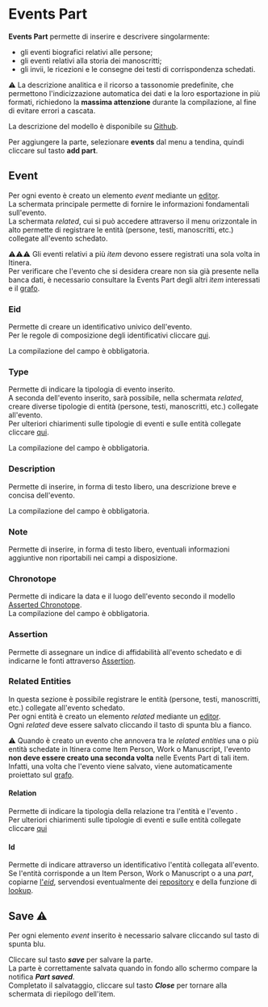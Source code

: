 # Events Part

**Events Part** permette di inserire e descrivere singolarmente:   
* gli eventi biografici relativi alle persone;
* gli eventi relativi alla storia dei manoscritti;
* gli invii, le ricezioni e le consegne dei testi di corrispondenza schedati.

⚠️ La descrizione analitica e il ricorso a tassonomie predefinite, che permettono l'indicizzazione automatica dei dati e la loro esportazione in più formati, richiedono la **massima attenzione** durante la compilazione, al fine di evitare errori a cascata.  

La descrizione del modello è disponibile su [Github](https://github.com/vedph/cadmus-general#historicaleventspart).   

Per aggiungere la parte, selezionare **events** dal menu a tendina, quindi cliccare sul tasto **add part**.

## Event
Per ogni evento è creato un elemento _event_ mediante un [editor](Editor_Brick.md).  
La schermata principale permette di fornire le informazioni fondamentali sull'evento.  
La schermata _related_, cui si può accedere attraverso il menu orizzontale in alto permette di registrare le entità (persone, testi, manoscritti, etc.) collegate all'evento schedato. 

⚠️⚠️⚠️ Gli eventi relativi a più _item_ devono essere registrati una sola volta in Itinera.  
Per verificare che l'evento che si desidera creare non sia già presente nella banca dati, è necessario consultare la Events Part degli altri _item_ interessati e il [grafo](semantic_graph.md).  

### Eid
Permette di creare un identificativo univico dell'evento.  
Per le regole di composizione degli identificativi cliccare [qui](identifiers.md).

La compilazione del campo è obbligatoria.

### Type 
Permette di indicare la tipologia di evento inserito.  
A seconda dell'evento inserito, sarà possibile, nella schermata _related_, creare diverse tipologie di entità (persone, testi, manoscritti, etc.) collegate all'evento.  
Per ulteriori chiarimenti sulle tipologie di eventi e sulle entità collegate cliccare [qui](Events_Thesaurus.md).  

La compilazione del campo è obbligatoria.

### Description
Permette di inserire, in forma di testo libero, una descrizione breve e concisa dell'evento.  

La compilazione del campo è obbligatoria.

### Note    
Permette di inserire, in forma di testo libero, eventuali informazioni aggiuntive non riportabili nei campi a disposizione.

### Chronotope 
Permette di indicare la data e il luogo dell'evento secondo il modello [Asserted Chronotope](Asserted_Chronotope_Brick.md).  
La compilazione del campo è obbligatoria.  

### Assertion 
Permette di assegnare un indice di affidabilità all'evento schedato e di indicarne le fonti attraverso [Assertion](Assertion_Brick.md).  

### Related Entities
In questa sezione è possibile registrare le entità (persone, testi, manoscritti, etc.) collegate all'evento schedato.  
Per ogni entità è creato un elemento _related_ mediante un [editor](Editor_Brick.md).   
Ogni _related_ deve essere salvato cliccando il tasto di spunta blu a fianco.  

⚠️ Quando è creato un evento che annovera tra le _related entities_ una o più entità schedate in Itinera come Item Person, Work o Manuscript, l'evento **non deve essere creato una seconda volta** nelle Events Part di tali item. Infatti, una volta che l'evento viene salvato, viene automaticamente proiettato sul [grafo](semantic_graph.md).

#### Relation 
Permette di indicare la tipologia della relazione tra l'entità e l'evento .  
Per ulteriori chiarimenti sulle tipologie di eventi e sulle entità collegate cliccare [qui](Events_Thesaurus.md)

#### Id
Permette di indicare attraverso un identificativo l'entità collegata all'evento.  
Se l'entità corrisponde a un Item Person, Work o Manuscript o a una _part_, copiarne [l'_eid_](identifiers.md), servendosi eventualmente dei [repository](repository.md) e della funzione di [lookup](lookup.md).   


## Save ⚠️ 

Per ogni elemento _event_ inserito è necessario salvare cliccando sul tasto di spunta blu.

Cliccare sul tasto **_save_** per salvare la parte.  
La parte è correttamente salvata quando in fondo allo schermo compare la notifica **_Part saved_**.  
Completato il salvataggio, cliccare sul tasto **_Close_** per tornare alla schermata di riepilogo dell'item.
